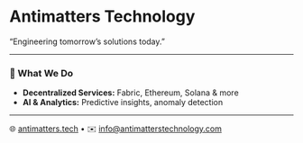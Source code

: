 # Antimatters Technology

“Engineering tomorrow’s solutions today.”  

---

### 🔧 What We Do
- **Decentralized Services:** Fabric, Ethereum, Solana & more  
- **AI & Analytics:** Predictive insights, anomaly detection  

---

🌐 [antimatters.tech](https://antimatterstechnology.com) • ✉️ info@antimatterstechnology.com

